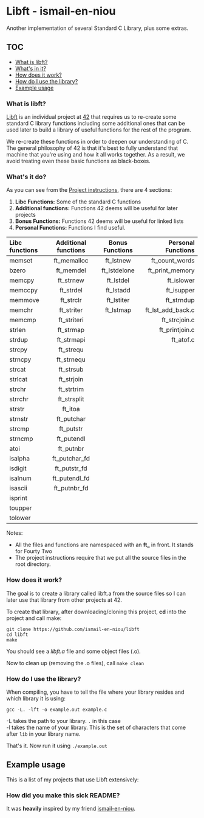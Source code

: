# Libft - ismail-en-niou
Another implementation of several Standard C Library, plus some extras.

## TOC
- [What is libft?](#what-is-libft)
- [What's in it?](#whats-in-it)
- [How does it work?](#how-does-it-work)
- [How do I use the library?](#how-do-i-use-the-library)
- [Example usage](#example-usage)


### What is libft?
[Libft][1] is an individual project at [42][2] that requires us to re-create some standard C library functions including some additional ones that can be used later to build a library of useful functions for the rest of the program.

We re-create these functions in order to deepen our understanding of C. The general philosophy of 42 is that it's best to fully understand that machine that you're using and how it all works together. As a result, we avoid treating even these basic functions as black-boxes.

### What's it do?

As you can see from the [Project instructions][1], there are 4 sections:

1.  **Libc Functions:** Some of the standard C functions
2.  **Additional functions:** Functions 42 deems will be useful for later projects
3.  **Bonus Functions:** Functions 42 deems will be useful for linked lists
4.  **Personal Functions:** Functions I find useful.

Libc functions | Additional functions | Bonus Functions | Personal Functions
:----------- | :-----------: | :-----------: | -----------:
memset		| ft_memalloc	| ft_lstnew		| ft_count_words
bzero		| ft_memdel		| ft_lstdelone	| ft_print_memory
memcpy		| ft_strnew		| ft_lstdel		| ft_islower    
memccpy		| ft_strdel		| ft_lstadd		| ft_isupper    
memmove		| ft_strclr		| ft_lstiter	| ft_strndup    
memchr		| ft_striter	| ft_lstmap		| ft_lst_add_back.c
memcmp		| ft_striteri	|				| ft_strcjoin.c
strlen		| ft_strmap		|				| ft_printjoin.c
strdup		| ft_strmapi	|				| ft_atof.c
strcpy		| ft_strequ		|				|
strncpy		| ft_strnequ	|				|
strcat		| ft_strsub		|				|
strlcat		| ft_strjoin	|				|
strchr		| ft_strtrim	|				|
strrchr		| ft_strsplit	|				|
strstr		| ft_itoa		|				|
strnstr		| ft_putchar	|				|
strcmp		| ft_putstr		|				|
strncmp		| ft_putendl	|				|
atoi		| ft_putnbr		|				|
isalpha		| ft_putchar_fd	|				|
isdigit		| ft_putstr_fd	|				|
isalnum		| ft_putendl_fd	|				|
isascii		| ft_putnbr_fd	|				|
isprint		|				| 				|
toupper		|				| 				|
tolower		|				| 				|

Notes:

- All the files and functions are namespaced with an **ft_** in front. It stands for Fourty Two
- The project instructions require that we put all the source files in the root directory.

### How does it work?

The goal is to create a library called libft.a from the source files so I can later use that library from other projects at 42.

To create that library, after downloading/cloning this project, **cd** into the project and call make:

	git clone https://github.com/ismail-en-niou/libft
	cd libft
	make

You should see a *libft.a* file and some object files (.o).


Now to clean up (removing the .o files), call `make clean`

### How do I use the library?

When compiling, you have to tell the file where your library resides and which library it is using:

`gcc -L. -lft -o example.out example.c`

-L takes the path to your library. `.` in this case<br>
-l takes the name of your library. This is the set of characters that come after `lib` in your library name.

That's it. Now run it using `./example.out`

## Example usage

This is a list of my projects that use Libft extensively:



### How did you make this sick README?

It was **heavily** inspired by my friend [ismail-en-niou][3].

[1]: https://github.com/Matt-Hurd/42-libft/blob/master/libft.en.pdf "Libft PDF"
[2]: http://42.us.org "42 USA"
[3]: https://github.com/ismail-en-niou/
